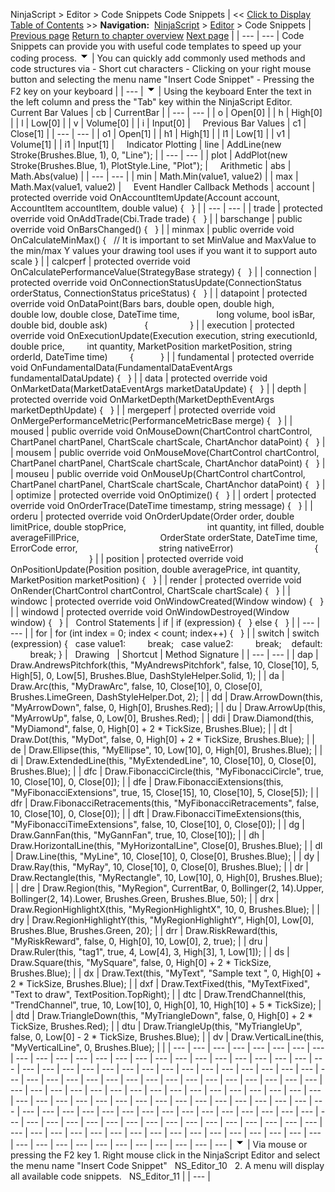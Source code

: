 ﻿
NinjaScript \> Editor \> Code Snippets
Code Snippets
| \<\< [Click to Display Table of Contents](code_snippets.md) \>\> **Navigation:**     [NinjaScript](ninjascript.md) \> [Editor](editor.md) \> Code Snippets | [Previous page](ns_wizard.md) [Return to chapter overview](editor.md) [Next page](compile_errors.md) |
| --- | --- |
Code Snippets can provide you with useful code templates to speed up your coding process.
![tog_minus](tog_minus.gif)
| You can quickly add commonly used methods and code structures via  - Short cut characters - Clicking on your right mouse button and selecting the menu name "Insert Code Snippet" - Pressing the F2 key on your keyboard |
| --- |
![tog_minus](tog_minus.gif)
| Using the keyboard Enter the text in the left column and press the "Tab" key within the NinjaScript Editor.   Current Bar Values   | cb | CurrentBar | | --- | --- | | o | Open\[0] | | h | High\[0] | | l | Low\[0] | | v | Volume\[0] | | i | Input\[0] |        Previous Bar Values   | c1 | Close\[1] | | --- | --- | | o1 | Open\[1] | | h1 | High\[1] | | l1 | Low\[1] | | v1 | Volume\[1] | | i1 | Input\[1] |        Indicator Plotting   | line | AddLine(new Stroke(Brushes.Blue, 1), 0, "Line"); | | --- | --- | | plot | AddPlot(new Stroke(Brushes.Blue, 1), PlotStyle.Line, "Plot"); |        Arithmetic   | abs | Math.Abs(value) | | --- | --- | | min | Math.Min(value1, value2\) | | max | Math.Max(value1, value2\) |        Event Handler Callback Methods   | account | protected override void OnAccountItemUpdate(Account account, AccountItem accountItem, double value) {   } | | --- | --- | | trade | protected override void OnAddTrade(Cbi.Trade trade) {   } | | barschange | public override void OnBarsChanged() {     } | | minmax | public override void OnCalculateMinMax() {    // It is important to set MinValue and MaxValue to the min/max Y values your drawing tool uses if you want it to support auto scale } | | calcperf | protected override void OnCalculatePerformanceValue(StrategyBase strategy) {     } | | connection | protected override void OnConnectionStatusUpdate(ConnectionStatus orderStatus, ConnectionStatus priceStatus) {   } | | datapoint | protected override void OnDataPoint(Bars bars, double open, double high,                 double low, double close, DateTime time,                 long volume, bool isBar, double bid, double ask)                {                  } | | execution | protected override void OnExecutionUpdate(Execution execution, string executionId, double price,           int quantity, MarketPosition marketPosition, string orderId, DateTime time)          {            } | | fundamental | protected override void OnFundamentalData(FundamentalDataEventArgs fundamentalDataUpdate) {   } | | data | protected override void OnMarketData(MarketDataEventArgs marketDataUpdate) {   } | | depth | protected override void OnMarketDepth(MarketDepthEventArgs marketDepthUpdate) {   } | | mergeperf | protected override void OnMergePerformanceMetric(PerformanceMetricBase merge) {   } | | moused | public override void OnMouseDown(ChartControl chartControl, ChartPanel chartPanel, ChartScale chartScale, ChartAnchor dataPoint) {   } | | mousem | public override void OnMouseMove(ChartControl chartControl, ChartPanel chartPanel, ChartScale chartScale, ChartAnchor dataPoint) {   } | | mouseu | public override void OnMouseUp(ChartControl chartControl, ChartPanel chartPanel, ChartScale chartScale, ChartAnchor dataPoint) {   } | | optimize | protected override void OnOptimize() {   } | | ordert | protected override void OnOrderTrace(DateTime timestamp, string message) {   } | | orderu | protected override void OnOrderUpdate(Order order, double limitPrice, double stopPrice,                                   int quantity, int filled, double averageFillPrice,                                   OrderState orderState, DateTime time, ErrorCode error,                                   string nativeError)                                  {                                    } | | position | protected override void OnPositionUpdate(Position position, double averagePrice, int quantity, MarketPosition marketPosition) {   } | | render | protected override void OnRender(ChartControl chartControl, ChartScale chartScale) {   } | | windowc | protected override void OnWindowCreated(Window window) {   } | | windowd | protected override void OnWindowDestroyed(Window window) {     } |      Control Statements   | if | if (expression) {   } else {   } | | --- | --- | | for | for (int index \= 0; index \< count; index\+\+) {   } | | switch | switch (expression) {    case value1:          break;    case value2:          break;     default:          break; } |      Drawing     | Shortcut | Method Signature | | --- | --- | | dap | Draw.AndrewsPitchfork(this, "MyAndrewsPitchfork", false, 10, Close\[10], 5,  High\[5], 0, Low\[5], Brushes.Blue, DashStyleHelper.Solid, 1); | | da | Draw.Arc(this, "MyDrawArc", false, 10, Close\[10], 0,  Close\[0], Brushes.LimeGreen, DashStyleHelper.Dot, 2); | | dd | Draw.ArrowDown(this, "MyArrowDown", false, 0, High\[0], Brushes.Red); | | du | Draw.ArrowUp(this, "MyArrowUp", false, 0, Low\[0], Brushes.Red); | | ddi | Draw.Diamond(this, "MyDiamond", false, 0, High\[0] \+ 2 \* TickSize, Brushes.Blue); | | dt | Draw.Dot(this, "MyDot", false, 0, High\[0] \+ 2 \* TickSize, Brushes.Blue); | | de | Draw.Ellipse(this, "MyEllipse", 10, Low\[10], 0, High\[0], Brushes.Blue); | | di | Draw.ExtendedLine(this, "MyExtendedLine", 10, Close\[10], 0, Close\[0], Brushes.Blue); | | dfc | Draw.FibonacciCircle(this, "MyFibonacciCircle", true, 10, Close\[10], 0, Close\[0]); | | dfe | Draw.FibonacciExtensions(this, "MyFibonacciExtensions", true, 15, Close\[15],  10, Close\[10], 5, Close\[5]); | | dfr | Draw.FibonacciRetracements(this, "MyFibonacciRetracements", false, 10, Close\[10], 0, Close\[0]); | | dft | Draw.FibonacciTimeExtensions(this, "MyFibonacciTimeExtensions", false, 10, Close\[10], 0, Close\[0]); | | dg | Draw.GannFan(this, "MyGannFan", true, 10, Close\[10]); | | dh | Draw.HorizontalLine(this, "MyHorizontalLine", Close\[0], Brushes.Blue); | | dl | Draw.Line(this, "MyLine", 10, Close\[10], 0, Close\[0], Brushes.Blue); | | dy | Draw.Ray(this, "MyRay", 10, Close\[10], 0, Close\[0], Brushes.Blue); | | dr | Draw.Rectangle(this, "MyRectangle", 10, Low\[10], 0, High\[0], Brushes.Blue); | | dre | Draw.Region(this, "MyRegion", CurrentBar, 0, Bollinger(2, 14).Upper,  Bollinger(2, 14).Lower, Brushes.Green, Brushes.Blue, 50); | | drx | Draw.RegionHighlightX(this, "MyRegionHighlightX", 10, 0, Brushes.Blue); | | dry | Draw.RegionHighlightY(this, "MyRegionHighlightY", High\[0], Low\[0], Brushes.Blue, Brushes.Green, 20); | | drr | Draw.RiskReward(this, "MyRiskReward", false, 0, High\[0], 10, Low\[0], 2, true); | | dru | Draw.Ruler(this, "tag1", true, 4, Low\[4], 3, High\[3], 1, Low\[1]); | | ds | Draw.Square(this, "MySquare", false, 0, High\[0] \+ 2 \* TickSize, Brushes.Blue); | | dx | Draw.Text(this, "MyText", "Sample text ", 0, High\[0] \+ 2 \* TickSize, Brushes.Blue); | | dxf | Draw.TextFixed(this, "MyTextFixed", "Text to draw", TextPosition.TopRight); | | dtc | Draw.TrendChannel(this, "TrendChannel", true, 10, Low\[10], 0, High\[0], 10, High\[10] \+ 5 \* TickSize); | | dtd | Draw.TriangleDown(this, "MyTriangleDown", false, 0, High\[0] \+ 2 \* TickSize, Brushes.Red); | | dtu | Draw.TriangleUp(this, "MyTriangleUp", false, 0, Low\[0] \- 2 \* TickSize, Brushes.Blue); | | dv | Draw.VerticalLine(this, "MyVerticalLine", 0, Brushes.Blue); | |
| --- | --- | --- | --- | --- | --- | --- | --- | --- | --- | --- | --- | --- | --- | --- | --- | --- | --- | --- | --- | --- | --- | --- | --- | --- | --- | --- | --- | --- | --- | --- | --- | --- | --- | --- | --- | --- | --- | --- | --- | --- | --- | --- | --- | --- | --- | --- | --- | --- | --- | --- | --- | --- | --- | --- | --- | --- | --- | --- | --- | --- | --- | --- | --- | --- | --- | --- | --- | --- | --- | --- | --- | --- | --- | --- | --- | --- | --- | --- | --- | --- | --- | --- | --- | --- | --- | --- | --- | --- | --- | --- | --- | --- | --- | --- | --- | --- | --- | --- | --- | --- | --- | --- | --- | --- | --- | --- | --- | --- | --- | --- | --- | --- | --- | --- | --- | --- | --- | --- | --- | --- | --- | --- | --- | --- | --- | --- | --- | --- | --- | --- | --- | --- | --- | --- | --- | --- | --- | --- | --- | --- | --- | --- | --- | --- |
![tog_minus](tog_minus.gif)
| Via mouse or pressing the F2 key 1\. Right mouse click in the NinjaScript Editor and select the menu name "Insert Code Snippet"   NS_Editor_10   2\. A menu will display all available code snippets.   NS_Editor_11 |
| --- |
